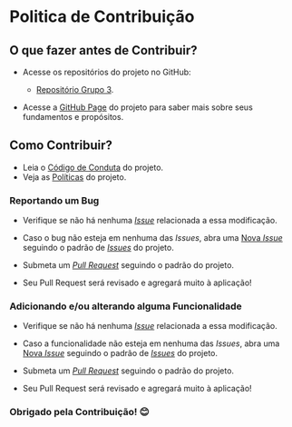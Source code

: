# Politica de Contribuição

## O que fazer antes de Contribuir?

* Acesse os repositórios do projeto no GitHub:
    * [Repositório Grupo 3](https://github.com/Requisitos-de-Software/2022.2-Grupo3-REQ).

* Acesse a [GitHub Page](https://interacao-humano-computador.github.io/2022.2-Grupo3-REQ/) do projeto para saber mais sobre seus fundamentos e propósitos.


## Como Contribuir?

* Leia o [Código de Conduta](https://requisitos-de-software.github.io/2022.2-Grupo3-REQ/Politicas/CONTRIBUTING/) do projeto.
* Veja as [Políticas](https://requisitos-de-software.github.io/2022.2-Grupo3-REQ/Politicas/BRANCH/) do projeto.

### Reportando um Bug

* Verifique se não há nenhuma [_Issue_](https://github.com/Requisitos-de-Software/2022.2-Grupo3-REQ/issues) relacionada a essa modificação.

* Caso o bug não esteja em nenhuma das _Issues_, abra uma [Nova _Issue_](https://github.com/Requisitos-de-Software/2022.2-Grupo3-REQ/issues/new/choose) seguindo o padrão de [_Issues_](https://github.com/Requisitos-de-Software/2022.2-Grupo3-REQ/blob/main/.github/ISSUE_TEMPLATE/issue-template.md) do projeto.

* Submeta um [_Pull Request_](https://github.com/Requisitos-de-Software/2022.2-Grupo3-REQ/pulls) seguindo o padrão do projeto.

* Seu Pull Request será revisado e agregará muito à aplicação!

### Adicionando e/ou alterando alguma Funcionalidade

* Verifique se não há nenhuma [_Issue_](https://github.com/Requisitos-de-Software/2022.2-Grupo3-REQ/issues) relacionada a essa modificação.

* Caso a funcionalidade não esteja em nenhuma das _Issues_, abra uma [Nova _Issue_](https://github.com/Requisitos-de-Software/2022.2-Grupo3-REQ/issues/new/choose) seguindo o padrão de [_Issues_](https://github.com/Requisitos-de-Software/2022.2-Grupo3-REQ/blob/main/.github/ISSUE_TEMPLATE/issue-template.md) do projeto.

* Submeta um [_Pull Request_](https://github.com/Requisitos-de-Software/2022.2-Grupo3-REQ/pulls) seguindo o padrão do projeto.

* Seu Pull Request será revisado e agregará muito à aplicação!

### Obrigado pela Contribuição! 😊
